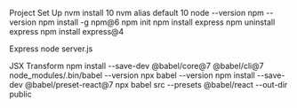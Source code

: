Project Set Up
nvm install 10
nvm alias default 10
node --version
npm --version
npm install -g npm@6
npm init
npm install express
npm uninstall express
npm install express@4


Express
node server.js


JSX Transform 
npm install --save-dev @babel/core@7 @babel/cli@7
node_modules/.bin/babel --version
npx babel --version
npm install --save-dev @babel/preset-react@7
npx babel src --presets @babel/react --out-dir public

